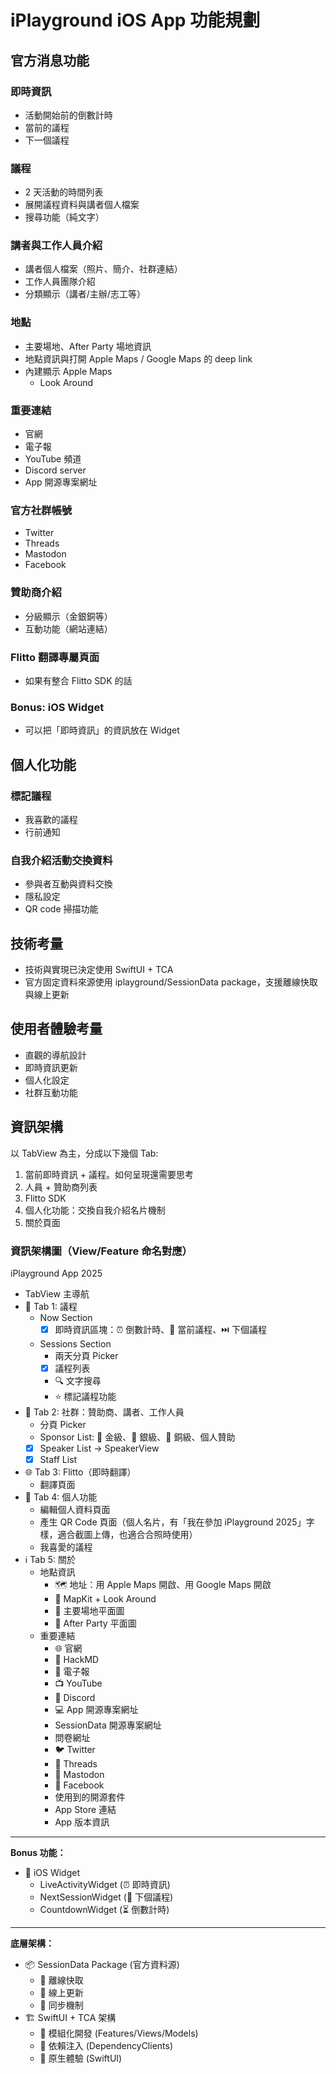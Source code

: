 # iPlayground iOS App 功能規劃

## 官方消息功能

### 即時資訊
- 活動開始前的倒數計時
- 當前的議程
- 下一個議程

### 議程
- 2 天活動的時間列表
- 展開議程資料與講者個人檔案
- 搜尋功能（純文字）

### 講者與工作人員介紹
- 講者個人檔案（照片、簡介、社群連結）
- 工作人員團隊介紹
- 分類顯示（講者/主辦/志工等）

### 地點
- 主要場地、After Party 場地資訊
- 地點資訊與打開 Apple Maps / Google Maps 的 deep link
- 內建顯示 Apple Maps
  - Look Around

### 重要連結
- 官網
- 電子報
- YouTube 頻道
- Discord server
- App 開源專案網址

### 官方社群帳號

- Twitter
- Threads
- Mastodon
- Facebook

### 贊助商介紹
- 分級顯示（金銀銅等）
- 互動功能（網站連結）

### Flitto 翻譯專屬頁面
- 如果有整合 Flitto SDK 的話

### Bonus: iOS Widget

- 可以把「即時資訊」的資訊放在 Widget

## 個人化功能

### 標記議程

- 我喜歡的議程
- 行前通知

### 自我介紹活動交換資料
- 參與者互動與資料交換
- 隱私設定
- QR code 掃描功能

## 技術考量

- 技術與實現已決定使用 SwiftUI + TCA
- 官方固定資料來源使用 iplayground/SessionData package，支援離線快取與線上更新

## 使用者體驗考量

- 直觀的導航設計
- 即時資訊更新
- 個人化設定
- 社群互動功能

## 資訊架構

以 TabView 為主，分成以下幾個 Tab:

1. 當前即時資訊 + 議程。如何呈現還需要思考
2. 人員 + 贊助商列表
3. Flitto SDK
4. 個人化功能：交換自我介紹名片機制
5. 關於頁面

### 資訊架構圖（View/Feature 命名對應）

iPlayground App 2025
- TabView 主導航
 - 📅 Tab 1: 議程
   - Now Section
     - [x] 即時資訊區塊：⏰ 倒數計時、📍 當前議程、⏭️ 下個議程
   - Sessions Section
     - 兩天分頁 Picker
     - [x] 議程列表
     - 🔍 文字搜尋
     - ⭐ 標記議程功能
 - 👥 Tab 2: 社群：贊助商、講者、工作人員
   - 分頁 Picker
   - Sponsor List: 🥇 金級、🥈 銀級、🥉 銅級、個人贊助
   - [x] Speaker List -> SpeakerView
   - [x] Staff List
 - 🌐 Tab 3: Flitto（即時翻譯）
   - 翻譯頁面
 - 👤 Tab 4: 個人功能
   - 編輯個人資料頁面
   - 產生 QR Code 頁面（個人名片，有「我在參加 iPlayground 2025」字樣，適合截圖上傳，也適合合照時使用）
   - 我喜愛的議程
 - ℹ️ Tab 5: 關於
   - 地點資訊
     - 🗺️ 地址：用 Apple Maps 開啟、用 Google Maps 開啟
     - 👀 MapKit + Look Around
     - 🏢 主要場地平面圖
     - 🎉 After Party 平面圖
   - 重要連結
     - 🌐 官網
     - 📝 HackMD
     - 📧 電子報
     - 📺 YouTube
     - 💬 Discord
     - 💻 App 開源專案網址
     - SessionData 開源專案網址
     - 問卷網址
     - 🐦 Twitter
     - 🧵 Threads
     - 🐘 Mastodon
     - 👥 Facebook
     - 使用到的開源套件
     - App Store 連結
     - App 版本資訊

---

**Bonus 功能：**
- 📱 iOS Widget
  - LiveActivityWidget (⏰ 即時資訊)
  - NextSessionWidget (📅 下個議程)
  - CountdownWidget (⏳ 倒數計時)

---

**底層架構：**
- 📦 SessionData Package (官方資料源)
  - 💾 離線快取
  - 🔄 線上更新
  - 🔄 同步機制
- 🏗️ SwiftUI + TCA 架構
  - 🧩 模組化開發 (Features/Views/Models)
  - 🔗 依賴注入 (DependencyClients)
  - 📱 原生體驗 (SwiftUI)